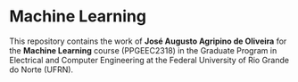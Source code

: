 # Machine Learning

This repository contains the work of **José Augusto Agripino de Oliveira** for the **Machine Learning** course (PPGEEC2318) in the Graduate Program in Electrical and Computer Engineering at the Federal University of Rio Grande do Norte (UFRN).
